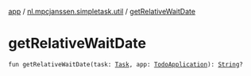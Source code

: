 [app](../index.md) / [nl.mpcjanssen.simpletask.util](index.md) / [getRelativeWaitDate](.)

# getRelativeWaitDate

`fun getRelativeWaitDate(task: `[`Task`](../nl.mpcjanssen.simpletask.task/-task/index.md)`, app: `[`TodoApplication`](../nl.mpcjanssen.simpletask/-todo-application/index.md)`): `[`String`](https://kotlinlang.org/api/latest/jvm/stdlib/kotlin/-string/index.html)`?`